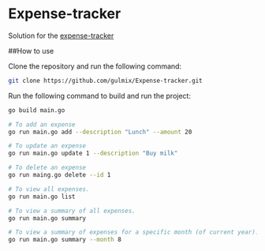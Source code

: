 # Expense-tracker
Solution for the [expense-tracker]([https://roadmap.sh/projects/task-tracker](https://roadmap.sh/projects/expense-tracker))

##How  to use

Clone the repository and run the following command:

```bash
git clone https://github.com/gulmix/Expense-tracker.git
```

Run the following command to build and run the project:

```bash
go build main.go

# To add an expense
go run main.go add --description "Lunch" --amount 20

# To update an expense
go run main.go update 1 --description "Buy milk"

# To delete an expense
go run maing.go delete --id 1

# To view all expenses.
go run main.go list

# To view a summary of all expenses.
go run main.go summary

# To view a summary of expenses for a specific month (of current year).
go run main.go summary --month 8
```
